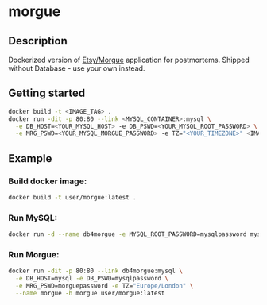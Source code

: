 # morgue

## Description
Dockerized version of [Etsy/Morgue](https://github.com/etsy/morgue) application for postmortems.
Shipped without Database - use your own instead.

## Getting started
```bash
docker build -t <IMAGE_TAG> .
docker run -dit -p 80:80 --link <MYSQL_CONTAINER>:mysql \
  -e DB_HOST=<YOUR_MYSQL_HOST> -e DB_PSWD=<YOUR_MYSQL_ROOT_PASSWORD> \
  -e MRG_PSWD=<YOUR_MYSQL_MORGUE_PASSWORD> -e TZ="<YOUR_TIMEZONE>" <IMAGE_TAG>
```
## Example
### Build docker image:
```bash
docker build -t user/morgue:latest .
```
### Run MySQL: 
```bash
docker run -d --name db4morgue -e MYSQL_ROOT_PASSWORD=mysqlpassword mysql:5.7.25
```
### Run Morgue:
```bash
docker run -dit -p 80:80 --link db4morgue:mysql \
  -e DB_HOST=mysql -e DB_PSWD=mysqlpassword \
  -e MRG_PSWD=morguepassword -e TZ="Europe/London" \
  --name morgue -h morgue user/morgue:latest
```
